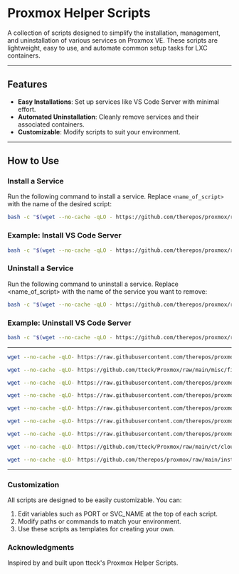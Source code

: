 # Proxmox Helper Scripts

A collection of scripts designed to simplify the installation, management, and uninstallation of various services on Proxmox VE. These scripts are lightweight, easy to use, and automate common setup tasks for LXC containers.

---

## Features

- **Easy Installations**: Set up services like VS Code Server with minimal effort.
- **Automated Uninstallation**: Cleanly remove services and their associated containers.
- **Customizable**: Modify scripts to suit your environment.

---

## How to Use

### Install a Service
Run the following command to install a service. Replace `<name_of_script>` with the name of the desired script:

```bash
bash -c "$(wget --no-cache -qLO - https://github.com/therepos/proxmox/raw/main/<name_of_script>.sh)"
```
### Example: Install VS Code Server

```bash
bash -c "$(wget --no-cache -qLO - https://github.com/therepos/proxmox/raw/main/vscodeserver.sh)"
```

### Uninstall a Service
Run the following command to uninstall a service. Replace <name_of_script> with the name of the service you want to remove:

```bash
bash -c "$(wget --no-cache -qLO - https://github.com/therepos/proxmox/raw/main/ct/<name_of_script>-uninstall.sh)"
```

### Example: Uninstall VS Code Server

```bash
bash -c "$(wget --no-cache -qLO - https://github.com/therepos/proxmox/raw/main/ct/vscodeserver-uninstall.sh)"
```

---

```bash
wget --no-cache -qLO- https://raw.githubusercontent.com/therepos/proxmox/main/installers/install-postpve.sh | bash

wget --no-cache -qLO- https://github.com/tteck/Proxmox/raw/main/misc/filebrowser.sh | bash

wget --no-cache -qLO- https://raw.githubusercontent.com/therepos/proxmox/main/installers/install-nvidiadriver.sh | bash

wget --no-cache -qLO- https://raw.githubusercontent.com/therepos/proxmox/main/installers/install-nvidiact.sh | bash

wget --no-cache -qLO- https://raw.githubusercontent.com/therepos/proxmox/main/installers/install-docker.sh | bash

wget --no-cache -qLO- https://raw.githubusercontent.com/therepos/proxmox/main/installers/install-portainer.sh | bash

wget --no-cache -qLO- https://raw.githubusercontent.com/therepos/proxmox/main/installers/install-openwebui.sh | bash

wget --no-cache -qLO- https://github.com/tteck/Proxmox/raw/main/ct/cloudflared.sh | bash

wget --no-cache -qLO- https://github.com/therepos/proxmox/raw/main/installers/install-vscodeserver.sh | bash

```
---

### Customization
All scripts are designed to be easily customizable. You can:

1. Edit variables such as PORT or SVC_NAME at the top of each script.
2. Modify paths or commands to match your environment.
3. Use these scripts as templates for creating your own.

### Acknowledgments
Inspired by and built upon tteck's Proxmox Helper Scripts.
